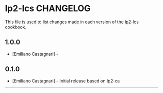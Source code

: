 lp2-lcs CHANGELOG
================

This file is used to list changes made in each version of the lp2-lcs cookbook.

1.0.0
-----
- [Emiliano Castagnari] - 

0.1.0
-----
- [Emiliano Castagnari] - Initial release based on lp2-ca

- - -
